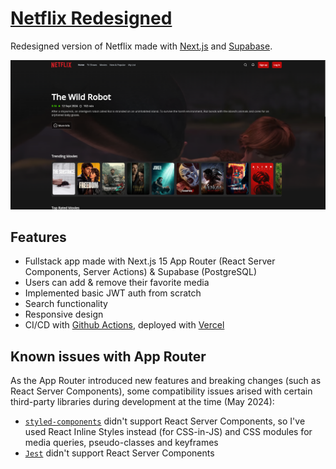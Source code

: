 # [Netflix Redesigned](https://netflix-redesigned.vercel.app/)

Redesigned version of Netflix made with [Next.js](https://nextjs.org/) and [Supabase](https://supabase.com/).

![screenshot](./public/screenshot.png)

## Features

- Fullstack app made with Next.js 15 App Router (React Server Components, Server Actions) & Supabase (PostgreSQL)
- Users can add & remove their favorite media
- Implemented basic JWT auth from scratch
- Search functionality
- Responsive design
- CI/CD with [Github Actions](https://github.com/kpeta/netflix-v2/tree/master/.github/workflows), deployed with [Vercel](https://vercel.com/)

## Known issues with App Router

As the App Router introduced new features and breaking changes (such as React Server Components), some compatibility issues arised with certain third-party libraries during development at the time (May 2024):

- [`styled-components`](https://styled-components.com/) didn't support React Server Components, so I've used React Inline Styles instead (for CSS-in-JS) and CSS modules for media queries, pseudo-classes and keyframes
- [`Jest`](https://jestjs.io/) didn't support React Server Components
